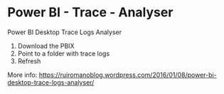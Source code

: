 # Power BI - Trace - Analyser
Power BI Desktop Trace Logs Analyser

1. Download the PBIX
2. Point to a folder with trace logs
3. Refresh

More info: https://ruiromanoblog.wordpress.com/2016/01/08/power-bi-desktop-trace-logs-analyser/

